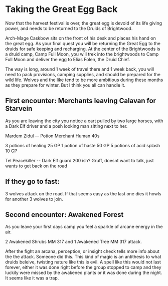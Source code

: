 # Taking the Great Egg Back

Now that the harvest festival is over, the great egg is devoid of its life giving power, and needs to be returned to the Druids of Brightwood. 

Arch-Mage Caskbow sits on the front of his desk and places his hand on the great egg. As your final quest you will be returning the Great Egg to the druids for safe keeping and recharging. At the center of the Brightwoods is a druid camp, Camp Full Moon, you will trek into the brightwoods to Camp Full Moon and deliver the egg to Elias Folen, the Druid Chief.

The way is long, around 1 week of travel there and 1 week back, you will need to pack provisions, camping supplies, and should be prepared for the wild life. Wolves and the like tend to be more ambitious during these months as they prepare for winter. But I think you all can handle it.

## First encounter: Merchants leaving Calavan for Starvein

As you are leaving the city you notice a cart pulled by two large horses, with a Dark Elf driver and a posh looking man sitting next to her.

Mardem Zidul -- Potion Merchant Human 40s

3 potions of healing 25 GP
1 potion of haste 50 GP
5 potions of acid splash 10 GP

Tel Peacekiller -- Dark Elf guard 200 ish? 
Gruff, doesnt want to talk, just wants to get back on the road

## If they go to fast:

3 wolves attack on the road. If that seems easy as the last one dies it howls for another 3 wolves to join.

## Second encounter: Awakened Forest

As you leave your first days camp you feel a sparkle of arcane energy in the air. 

2 Awakened Shrubs MM 317 and 1 Awakened Tree MM 317 attack.

After the fight an arcana, perception, or insight check tells more info about the the attack. 
Someone did this.
This kind of magic is an antithesis to what druids beleive, twisting nature like this is evil. 
A spell like this would not last forever, either it was done right before the group stopped to camp and they luckily were missed by the awakened plants or it was done during the night. 
It seems like it was a trap.